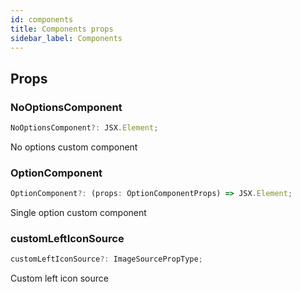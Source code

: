 ```yaml
---
id: components
title: Components props
sidebar_label: Components
---
```


## Props
### NoOptionsComponent
```typescript jsx
NoOptionsComponent?: JSX.Element;
```
No options custom component

### OptionComponent
```typescript jsx
OptionComponent?: (props: OptionComponentProps) => JSX.Element;
```
Single option custom component

### customLeftIconSource
```typescript jsx
customLeftIconSource?: ImageSourcePropType;
```
Custom left icon source

